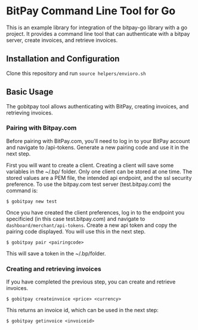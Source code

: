 # BitPay Command Line Tool for Go

This is an example library for integration of the bitpay-go library with a go project. It provides a command line tool that can authenticate with a bitpay server, create invoices, and retrieve invoices.

## Installation and Configuration

Clone this repository and run `source helpers/envioro.sh`

## Basic Usage

The gobitpay tool allows authenticating with BitPay, creating invoices, and retrieving invoices.
  
### Pairing with Bitpay.com

Before pairing with BitPay.com, you'll need to log in to your BitPay account and navigate to /api-tokens. Generate a new pairing code and use it in the next step.

First you will want to create a client. Creating a client will save some variables in the ~/.bp/ folder. Only one client can be stored at one time. The stored values are a PEM file, the intended api endpoint, and the ssl security preference. To use the bitpay.com test server (test.bitpay.com) the command is:

    $ gobitpay new test

Once you have created the client preferences, log in to the endpoint you specificied (in this case test.bitpay.com) and navigate to `dashboard/merchant/api-tokens`. Create a new api token and copy the pairing code displayed. You will use this in the next step.

    $ gobitpay pair <pairingcode> 

This will save a token in the ~/.bp/folder. 

### Creating and retrieving invoices

If you have completed the previous step, you can create and retrieve invoices. 

    $ gobitpay createinvoice <price> <currency>
    
This returns an invoice id, which can be used in the next step:

    $ gobitpay getinvoice <invoiceid>

